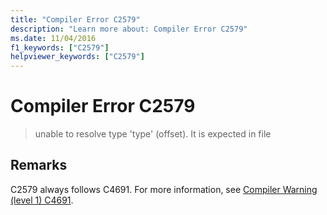 ```yaml
---
title: "Compiler Error C2579"
description: "Learn more about: Compiler Error C2579"
ms.date: 11/04/2016
f1_keywords: ["C2579"]
helpviewer_keywords: ["C2579"]
---
```

# Compiler Error C2579

> unable to resolve type 'type' (offset). It is expected in file

## Remarks

C2579 always follows C4691. For more information, see [Compiler Warning (level 1) C4691](../../error-messages/compiler-warnings/compiler-warning-level-1-c4691.md).
